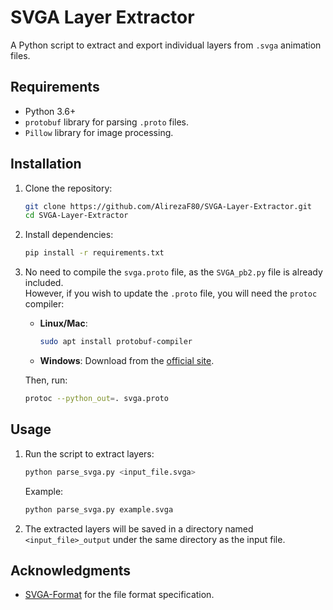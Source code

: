 # SVGA Layer Extractor

A Python script to extract and export individual layers from `.svga` animation files.

## Requirements
- Python 3.6+
- `protobuf` library for parsing `.proto` files.
- `Pillow` library for image processing.

## Installation

1. Clone the repository:
   ```bash
   git clone https://github.com/AlirezaF80/SVGA-Layer-Extractor.git
   cd SVGA-Layer-Extractor
   ```

2. Install dependencies:
   ```bash
   pip install -r requirements.txt
   ```

3. No need to compile the `svga.proto` file, as the `SVGA_pb2.py` file is already included.  
   However, if you wish to update the `.proto` file, you will need the `protoc` compiler:
   - **Linux/Mac**:
     ```bash
     sudo apt install protobuf-compiler
     ```
   - **Windows**:
     Download from the [official site](https://github.com/protocolbuffers/protobuf/releases).

   Then, run:
   ```bash
   protoc --python_out=. svga.proto
   ```

## Usage

1. Run the script to extract layers:
   ```bash
   python parse_svga.py <input_file.svga>
   ```
   Example:
   ```bash
   python parse_svga.py example.svga
   ```

2. The extracted layers will be saved in a directory named `<input_file>_output` under the same directory as the input file.

## Acknowledgments
- [SVGA-Format](https://github.com/svga/SVGA-Format) for the file format specification.